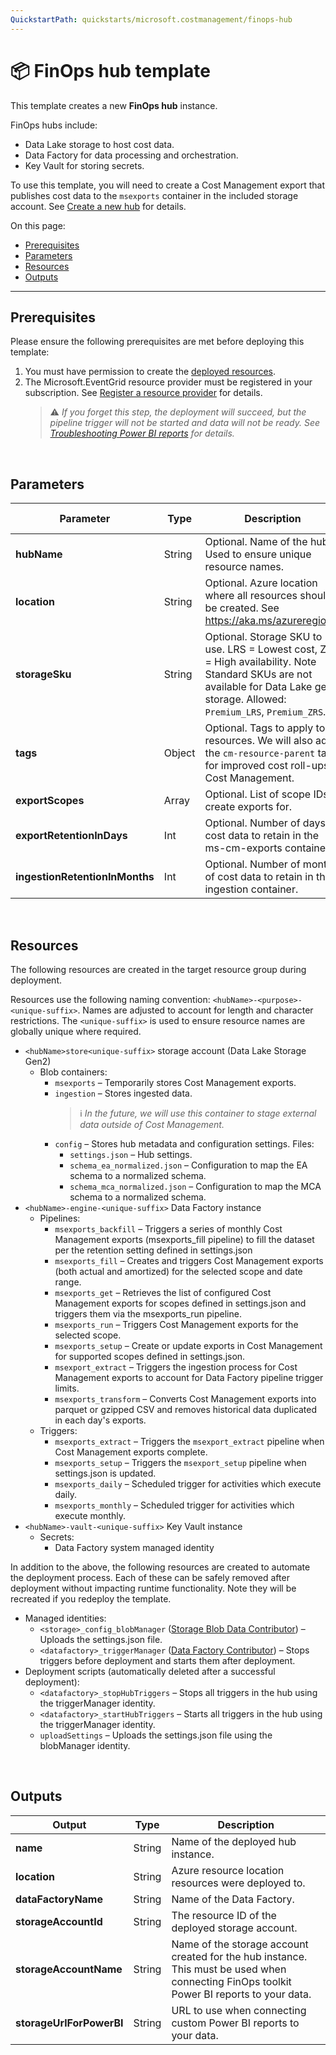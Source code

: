 ```yaml
---
QuickstartPath: quickstarts/microsoft.costmanagement/finops-hub
---
```


# 📦 FinOps hub template

This template creates a new **FinOps hub** instance.

FinOps hubs include:

- Data Lake storage to host cost data.
- Data Factory for data processing and orchestration.
- Key Vault for storing secrets.

To use this template, you will need to create a Cost Management export that publishes cost data to the `msexports` container in the included storage account. See [Create a new hub](README.md#➕-create-a-new-hub) for details.

On this page:

- [Prerequisites](#prerequisites)
- [Parameters](#parameters)
- [Resources](#resources)
- [Outputs](#outputs)

---

## Prerequisites

Please ensure the following prerequisites are met before deploying this template:

1. You must have permission to create the [deployed resources](#resources).
2. The Microsoft.EventGrid resource provider must be registered in your subscription. See [Register a resource provider](https://docs.microsoft.com/azure/azure-resource-manager/management/resource-providers-and-types#register-resource-provider) for details.
   > ⚠️ _If you forget this step, the deployment will succeed, but the pipeline trigger will not be started and data will not be ready. See [Troubleshooting Power BI reports](reports/README.md#-troubleshooting-power-bi-reports) for details._

<br>

## Parameters

| Parameter        | Type   | Description                                                                                                                                                                       | Default value             |
| ---------------- | ------ | --------------------------------------------------------------------------------------------------------------------------------------------------------------------------------- | ------------------------- |
| **hubName**      | String | Optional. Name of the hub. Used to ensure unique resource names.                                                                                                                  | `"finops-hub"`            |
| **location**     | String | Optional. Azure location where all resources should be created. See https://aka.ms/azureregions.                                                                                  | (resource group location) |
| **storageSku**   | String | Optional. Storage SKU to use. LRS = Lowest cost, ZRS = High availability. Note Standard SKUs are not available for Data Lake gen2 storage. Allowed: `Premium_LRS`, `Premium_ZRS`. | `Premium_LRS`             |
| **tags**         | Object | Optional. Tags to apply to all resources. We will also add the `cm-resource-parent` tag for improved cost roll-ups in Cost Management.                                            |
| **exportScopes** | Array  | Optional. List of scope IDs to create exports for.                                                                                                                                |
| **exportRetentionInDays** | Int | Optional. Number of days of cost data to retain in the ms-cm-exports container. | 0 |
| **ingestionRetentionInMonths** | Int | Optional. Number of months of cost data to retain in the ingestion container. | 13 |

<br>

## Resources

The following resources are created in the target resource group during deployment.

Resources use the following naming convention: `<hubName>-<purpose>-<unique-suffix>`. Names are adjusted to account for length and character restrictions. The `<unique-suffix>` is used to ensure resource names are globally unique where required.

- `<hubName>store<unique-suffix>` storage account (Data Lake Storage Gen2)
  - Blob containers:
    - `msexports` – Temporarily stores Cost Management exports.
    - `ingestion` – Stores ingested data.
      > ℹ️ _In the future, we will use this container to stage external data outside of Cost Management._
    - `config` – Stores hub metadata and configuration settings. Files:
      - `settings.json` – Hub settings.
      - `schema_ea_normalized.json` – Configuration to map the EA schema to a normalized schema.
      - `schema_mca_normalized.json` – Configuration to map the MCA schema to a normalized schema.
- `<hubName>-engine-<unique-suffix>` Data Factory instance
  - Pipelines:
    - `msexports_backfill` – Triggers a series of monthly Cost Management exports (msexports_fill pipeline) to fill the dataset per the retention setting defined in settings.json
    - `msexports_fill` – Creates and triggers Cost Management exports (both actual and amortized) for the selected scope and date range.
    - `msexports_get` – Retrieves the list of configured Cost Management exports for scopes defined in settings.json and triggers them via the msexports_run pipeline.
    - `msexports_run` – Triggers Cost Management exports for the selected scope.
    - `msexports_setup` – Create or update exports in Cost Management for supported scopes defined in settings.json.
    - `msexport_extract` – Triggers the ingestion process for Cost Management exports to account for Data Factory pipeline trigger limits.
    - `msexports_transform` – Converts Cost Management exports into parquet or gzipped CSV and removes historical data duplicated in each day's exports.
  - Triggers:
    - `msexports_extract` – Triggers the `msexport_extract` pipeline when Cost Management exports complete.
    - `msexports_setup` – Triggers the `msexport_setup` pipeline when settings.json is updated.
    - `msexports_daily` – Scheduled trigger for activities which execute daily.
    - `msexports_monthly` – Scheduled trigger for activities which execute monthly.
- `<hubName>-vault-<unique-suffix>` Key Vault instance
  - Secrets:
    - Data Factory system managed identity

In addition to the above, the following resources are created to automate the deployment process. Each of these can be safely removed after deployment without impacting runtime functionality. Note they will be recreated if you redeploy the template.

- Managed identities:
  - `<storage>_config_blobManager` ([Storage Blob Data Contributor](https://learn.microsoft.com/azure/role-based-access-control/built-in-roles#storage-blob-data-contributor)) – Uploads the settings.json file.
  - `<datafactory>_triggerManager` ([Data Factory Contributor](https://learn.microsoft.com/azure/role-based-access-control/built-in-roles#data-factory-contributor)) – Stops triggers before deployment and starts them after deployment.
- Deployment scripts (automatically deleted after a successful deployment):
  - `<datafactory>_stopHubTriggers` – Stops all triggers in the hub using the triggerManager identity.
  - `<datafactory>_startHubTriggers` – Starts all triggers in the hub using the triggerManager identity.
  - `uploadSettings` – Uploads the settings.json file using the blobManager identity.

<br>

## Outputs

| Output                   | Type   | Description                                                                                                                               |
| ------------------------ | ------ | ----------------------------------------------------------------------------------------------------------------------------------------- |
| **name**                 | String | Name of the deployed hub instance.                                                                                                        |
| **location**             | String | Azure resource location resources were deployed to.                                                                                       |
| **dataFactoryName**      | String | Name of the Data Factory.                                                                                                                 |
| **storageAccountId**     | String | The resource ID of the deployed storage account.                                                                                          |
| **storageAccountName**   | String | Name of the storage account created for the hub instance. This must be used when connecting FinOps toolkit Power BI reports to your data. |
| **storageUrlForPowerBI** | String | URL to use when connecting custom Power BI reports to your data.                                                                          |

<br>
